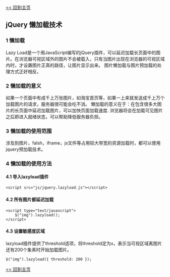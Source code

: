 [<< 回到主页](http://suzy1993.github.io/misszy/)

## jQuery 懒加载技术

### 1 懒加载
Lazy Load是一个用JavaScript编写的jQuery插件，可以延迟加载长页面中的图片。在浏览器可视区域外的图片不会被载入，只有当图片出现在浏览器的可视区域内时，才设置图片正真的路径，让图片显示出来。
图片懒加载与图片预加载的处理方式正好相反。

### 2 懒加载的意义
如果一个页面中有成千上万张图片，如淘宝首页等，如果一上来就发送成千上万个加载图片的请求，服务器很可能会吃不消。
懒加载的意义在于：在包含很多大图片的长页面中延迟加载图片，可以加快页面加载速度. 浏览器将会在加载可见图片之后即进入就绪状态，可以帮助降低服务器负担。

### 3 懒加载的使用范围
涉及到图片，falsh，iframe，js文件等占用较大带宽的资源加载时，都可以使用jquery预加载技术。

### 4 懒加载的使用方法
#### 4.1 导入lazyload插件
```
<script src="js/jquery.lazyload.js"></script>
```

#### 4.2 所有图片都延迟加载
```
<script type="text/javascript">
    $("img").lazyload();
</script>
```

#### 4.3 设置敏感度区域
lazyload插件提供了threshold选项，将threshold定为x，表示当可视区域离图片还有200个象素时开始加载图片。
```
$("img").lazyload({ threshold: 200 });
```

[<< 回到主页](http://suzy1993.github.io/misszy/)
